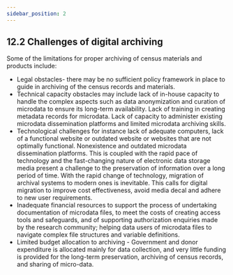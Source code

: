 ```yaml
---
sidebar_position: 2
---
```


## 12.2 Challenges of digital archiving

Some of the limitations for proper archiving of census materials and products include:

-	Legal obstacles- there may be no sufficient policy framework in place to guide in archiving of the census records and materials.
-	Technical capacity obstacles may include lack of in-house capacity to handle the complex aspects such as data anonymization and curation of microdata to ensure its long-term availability. Lack of training in creating metadata records for microdata. Lack of capacity to administer existing microdata dissemination platforms and limited microdata archiving skills.
-	Technological challenges for instance lack of adequate computers, lack of a functional website or outdated website or websites that are not optimally functional. Nonexistence and outdated microdata dissemination platforms. This is coupled with the rapid pace of technology and the fast-changing nature of electronic data storage media present a challenge to the preservation of information over a long period of time. With the rapid change of technology, migration of archival systems to modern ones is inevitable. This calls for digital migration to improve cost effectiveness, avoid media decal and adhere to new user requirements. 
-	Inadequate financial resources to support the process of undertaking documentation of microdata files, to meet the costs of creating access tools and safeguards, and of supporting authorization enquiries made by the research community; helping data users of microdata files to navigate complex file structures and variable definitions.
-	Limited budget allocation to archiving - Government and donor expenditure is allocated mainly for data collection, and very little funding is provided for the long-term preservation, archiving of census records, and sharing of micro-data.
